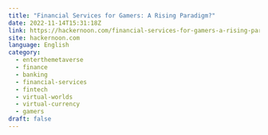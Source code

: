 ```yaml
---
title: "Financial Services for Gamers: A Rising Paradigm?"
date: 2022-11-14T15:31:18Z
link: https://hackernoon.com/financial-services-for-gamers-a-rising-paradigm?source=rss&utm_medium=RSS&utm_source=news.12bit.vn
site: hackernoon.com
language: English
category:
  - enterthemetaverse
  - finance
  - banking
  - financial-services
  - fintech
  - virtual-worlds
  - virtual-currency
  - gamers
draft: false
---
```

